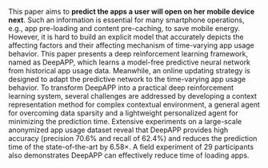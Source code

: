 

<!--
 * @version:
 * @Author:  StevenJokess https://github.com/StevenJokess
 * @Date: 2020-12-07 19:50:02
 * @LastEditors:  StevenJokess https://github.com/StevenJokess
 * @LastEditTime: 2020-12-07 19:50:23
 * @Description:
 * @TODO::
 * @Reference:https://dl.acm.org/doi/10.1145/3356250.3360038
-->

This paper aims to **predict the apps a user will open on her mobile device next**. Such an information is essential for many smartphone operations, e.g., app pre-loading and content pre-caching, to save mobile energy. However, it is hard to build an explicit model that accurately depicts the affecting factors and their affecting mechanism of time-varying app usage behavior. This paper presents a deep reinforcement learning framework, named as DeepAPP, which learns a model-free predictive neural network from historical app usage data. Meanwhile, an online updating strategy is designed to adapt the predictive network to the time-varying app usage behavior. To transform DeepAPP into a practical deep reinforcement learning system, several challenges are addressed by developing a context representation method for complex contextual environment, a general agent for overcoming data sparsity and a lightweight personalized agent for minimizing the prediction time. Extensive experiments on a large-scale anonymized app usage dataset reveal that DeepAPP provides high accuracy (precision 70.6% and recall of 62.4%) and reduces the prediction time of the state-of-the-art by 6.58×. A field experiment of 29 participants also demonstrates DeepAPP can effectively reduce time of loading apps.

